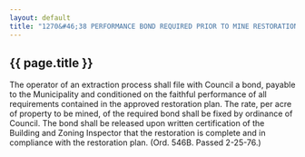 ---
layout: default 
title: "1270&#46;38 PERFORMANCE BOND REQUIRED PRIOR TO MINE RESTORATION&#46;"---

{{ page.title }}
----------------

The operator of an extraction process shall file with Council a bond,
payable to the Municipality and conditioned on the faithful performance
of all requirements contained in the approved restoration plan. The
rate, per acre of property to be mined, of the required bond shall be
fixed by ordinance of Council. The bond shall be released upon written
certification of the Building and Zoning Inspector that the restoration
is complete and in compliance with the restoration plan. (Ord. 546B.
Passed 2-25-76.)
